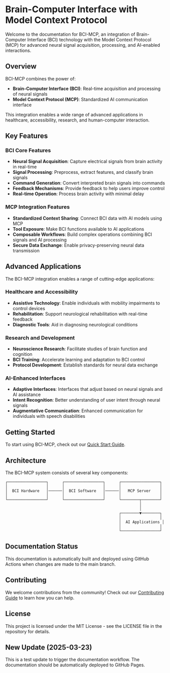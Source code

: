 # Brain-Computer Interface with Model Context Protocol

Welcome to the documentation for BCI-MCP, an integration of Brain-Computer Interface (BCI) technology with the Model Context Protocol (MCP) for advanced neural signal acquisition, processing, and AI-enabled interactions.

## Overview

BCI-MCP combines the power of:

- **Brain-Computer Interface (BCI)**: Real-time acquisition and processing of neural signals
- **Model Context Protocol (MCP)**: Standardized AI communication interface 

This integration enables a wide range of advanced applications in healthcare, accessibility, research, and human-computer interaction.

## Key Features

### BCI Core Features

- **Neural Signal Acquisition**: Capture electrical signals from brain activity in real-time
- **Signal Processing**: Preprocess, extract features, and classify brain signals
- **Command Generation**: Convert interpreted brain signals into commands
- **Feedback Mechanisms**: Provide feedback to help users improve control
- **Real-time Operation**: Process brain activity with minimal delay

### MCP Integration Features

- **Standardized Context Sharing**: Connect BCI data with AI models using MCP
- **Tool Exposure**: Make BCI functions available to AI applications
- **Composable Workflows**: Build complex operations combining BCI signals and AI processing
- **Secure Data Exchange**: Enable privacy-preserving neural data transmission

## Advanced Applications

The BCI-MCP integration enables a range of cutting-edge applications:

### Healthcare and Accessibility

- **Assistive Technology**: Enable individuals with mobility impairments to control devices
- **Rehabilitation**: Support neurological rehabilitation with real-time feedback
- **Diagnostic Tools**: Aid in diagnosing neurological conditions

### Research and Development

- **Neuroscience Research**: Facilitate studies of brain function and cognition
- **BCI Training**: Accelerate learning and adaptation to BCI control
- **Protocol Development**: Establish standards for neural data exchange

### AI-Enhanced Interfaces

- **Adaptive Interfaces**: Interfaces that adjust based on neural signals and AI assistance
- **Intent Recognition**: Better understanding of user intent through neural signals
- **Augmentative Communication**: Enhanced communication for individuals with speech disabilities

## Getting Started

To start using BCI-MCP, check out our [Quick Start Guide](getting-started/quick-start.md).

## Architecture

The BCI-MCP system consists of several key components:

```
┌─────────────────┐      ┌─────────────────┐      ┌─────────────────┐
│                 │      │                 │      │                 │
│  BCI Hardware   │──────│  BCI Software   │──────│   MCP Server    │
│                 │      │                 │      │                 │
└─────────────────┘      └─────────────────┘      └────────┬────────┘
                                                           │
                                                           │
                                                  ┌────────▼────────┐
                                                  │                 │
                                                  │  AI Applications │
                                                  │                 │
                                                  └─────────────────┘
```

## Documentation Status

This documentation is automatically built and deployed using GitHub Actions when changes are made to the main branch.

## Contributing

We welcome contributions from the community! Check out our [Contributing Guide](contributing.md) to learn how you can help.

## License

This project is licensed under the MIT License - see the LICENSE file in the repository for details.

## New Update (2025-03-23)

This is a test update to trigger the documentation workflow. The documentation should be automatically deployed to GitHub Pages.